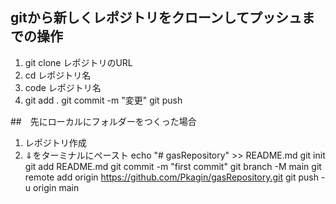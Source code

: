 ## gitから新しくレポジトリをクローンしてプッシュまでの操作

1.  git clone レポジトリのURL
2.  cd レポジトリ名
3.  code レポジトリ名
4.  git add .
    git commit -m "変更"
    git push


##　先にローカルにフォルダーをつくった場合

1.  レポジトリ作成
2.  ⇓をターミナルにペースト
    echo "# gasRepository" >> README.md
    git init
    git add README.md
    git commit -m "first commit"
    git branch -M main
    git remote add origin https://github.com/Pkagin/gasRepository.git
    git push -u origin main